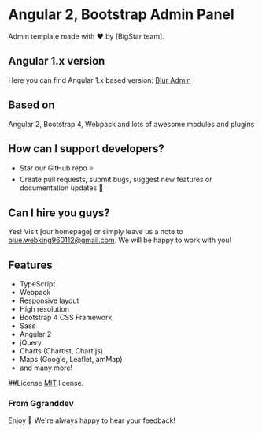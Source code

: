 # Angular 2, Bootstrap Admin Panel

Admin template made with :heart:  by [BigStar team]. 

## Angular 1.x version
Here you can find Angular 1.x based version: [Blur Admin](https://github.com/ggranddev/angularJS-admin)

## Based on
Angular 2, Bootstrap 4, Webpack and lots of awesome modules and plugins

## How can I support developers?
- Star our GitHub repo :star:
- Create pull requests, submit bugs, suggest new features or documentation updates :wrench:

## Can I hire you guys?
Yes!  Visit [our homepage] or simply leave us a note to [blue.webking960112@gmail.com](mailto:blue.webking960112@gmail.com). We will be happy to work with you!

## Features
* TypeScript
* Webpack
* Responsive layout
* High resolution
* Bootstrap 4 CSS Framework
* Sass
* Angular 2
* jQuery
* Charts (Chartist, Chart.js)
* Maps (Google, Leaflet, amMap)
* and many more!

##License
[MIT](LICENSE.txt) license.

### From Ggranddev

Enjoy :metal:
We're always happy to hear your feedback!
